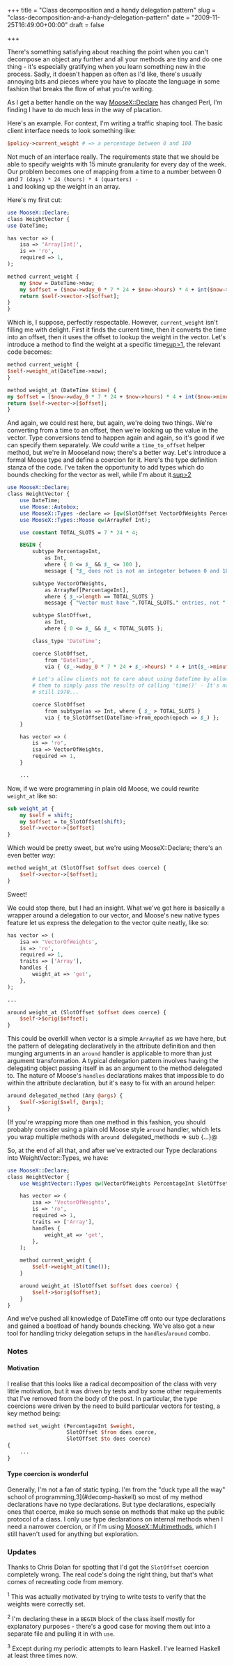 +++
title = "Class decomposition and a handy delegation pattern"
slug = "class-decomposition-and-a-handy-delegation-pattern"
date = "2009-11-25T16:49:00+00:00"
draft = false

+++

There's something satisfying about reaching the point when you can't decompose an object any further and all your methods are tiny and do one thing - it's especially gratifying when you learn something new in the process. Sadly, it doesn't happen as often as I'd like, there's usually annoying bits and pieces where you have to placate the language in some fashion that breaks the flow of what you're writing.

As I get a better handle on the way [MooseX::Declare](http://search.cpan.org) has changed Perl, I'm finding I have to do much less in the way of placation.

Here's an example. For context, I'm writing a traffic shaping tool. The basic client interface needs to look something like:

```perl
$policy->current_weight # => a percentage between 0 and 100
```

Not much of an interface really. The requirements state that we should be able to specify weights with 15 minute granularity for every day of the week. Our problem becomes one of mapping from a time to a number between 0 and <code>7 (days) \* 24 (hours) \* 4 (quarters) - 1</code> and looking up the weight in an array.

Here's my first cut:

```perl
use MooseX::Declare;
class WeightVector {
use DateTime;

has vector => (
    isa => 'Array[Int]',
    is => 'ro',
    required => 1,
);

method current_weight {
    my $now = DateTime->now;
    my $offset = ($now->wday_0 * 7 * 24 + $now->hours) * 4 + int($now->minutes / 15);
    return $self->vector->[$offset];
}
}
```

Which is, I suppose, perfectly respectable. However, `current_weight` isn't filling me with delight. First it finds the current time, then it converts the time into an offset, then it uses the offset to lookup the weight in the vector. Let's introduce a method to find the weight at a specific time<span style="text-align:left;">[sup&gt;1</sup>](#decomp-motivation)</span>, the relevant code becomes:

```perl
method current_weight {
$self->weight_at(DateTime->now);
}

method weight_at (DateTime $time) {
my $offset = ($now->wday_0 * 7 * 24 + $now->hours) * 4 + int($now->minutes / 15);
return $self->vector->[$offset];
}
```

And again, we could rest here, but again, we're doing two things. We're converting from a time to an offset, then we're looking up the value in the vector. Type conversions tend to happen again and again, so it's good if we can specify them separately. We *could* write a `time_to_offset` helper method, but we're in Mooseland now; there's a better way. Let's introduce a formal Moose type and define a coercion for it. Here's the type definition stanza of the code. I've taken the opportunity to add types which do bounds checking for the vector as well, while I'm about it.<span style="text-align:left;">[sup&gt;2</sup>](#decomp-why-inline)</span>

```perl
use MooseX::Declare;
class WeightVector {
    use DateTime;
    use Moose::Autobox;
    use MooseX::Types -declare => [qw(SlotOffset VectorOfWeights PercentageInt)];
    use MooseX::Types::Moose qw(ArrayRef Int);

    use constant TOTAL_SLOTS = 7 * 24 * 4;

    BEGIN {
        subtype PercentageInt,
            as Int,
            where { 0 <= $_ && $_ <= 100 },
            message { "$_ does not is not an integeter between 0 and 100" };

        subtype VectorOfWeights,
            as ArrayRef[PercentageInt],
            where { $_->length == TOTAL_SLOTS }
            message { "Vector must have ".TOTAL_SLOTS." entries, not ".$_->length };

        subtype SlotOffset,
            as Int,
            where { 0 <= $_ && $_ < TOTAL_SLOTS };

        class_type 'DateTime';

        coerce SlotOffset,
            from 'DateTime',
            via { ($_->wday_0 * 7 * 24 + $_->hours) * 4 + int($_->minutes / 15) };

        # Let's allow clients not to care about using DateTime by allowing 
        # them to simply pass the results of calling 'time()' - It's not like it's
        # still 1970...

        coerce SlotOffset
            from subtype(as => Int, where { $_ > TOTAL_SLOTS }
            via { to_SlotOffset(DateTime->from_epoch(epoch => $_) };
    }

    has vector => (
        is => 'ro',
        isa => VectorOfWeights,
        required => 1,
    }

    ...
```

Now, if we were programming in plain old Moose, we could rewrite `weight_at` like so:

```perl
sub weight_at {
    my $self = shift;
    my $offset = to_SlotOffset(shift);
    $self->vector->[$offset]
}
```

Which would be pretty sweet, but we're using MooseX::Declare; there's an even better way:

```perl
method weight_at (SlotOffset $offset does coerce) {
    $self->vector->[$offset];
}
```

Sweet!

We could stop there, but I had an insight. What we've got here is basically a wrapper around a delegation to our vector, and Moose's new native types feature let us express the delegation to the vector quite neatly, like so:

```perl
has vector => (
    isa => 'VectorOfWeights',
    is => 'ro',
    required => 1,
    traits => ['Array'],
    handles {
        weight_at => 'get',
    },
);

...

around weight_at (SlotOffset $offset does coerce) {
    $self->$orig($offset);
}
```

This could be overkill when vector is a simple `ArrayRef` as we have here, but the pattern of delegating declaratively in the attribute definition and then munging arguments in an `around` handler is applicable to more than just argument transformation. A typical delegation pattern involves having the delegating object passing itself in as an argument to the method delegated to. The nature of Moose's `handles` declarations makes that impossible to do within the attribute declaration, but it's easy to fix with an around helper:

```perl
around delegated_method (Any @args) {
    $self->$orig($self, @args);
}
```

(If you're wrapping more than one method in this fashion, you should probably consider using a plain old Moose style `around` handler, which lets you wrap multiple methods with `around `delegated\_methods =&gt; sub {...}@

So, at the end of all that, and after we've extracted our Type declarations into WeightVector::Types, we have:

```perl
use MooseX::Declare;
class WeightVector {
    use WeightVector::Types qw(VectorOfWeights PercentageInt SlotOffset);

    has vector => (
        isa => 'VectorOfWeights',
        is => 'ro',
        required => 1,
        traits => ['Array'],
        handles {
            weight_at => 'get',
        },
    );

    method current_weight {
        $self->weight_at(time());
    }

    around weight_at (SlotOffset $offset does coerce) {
        $self->$orig($offset);
    }
}
```

And we've pushed all knowledge of DateTime off onto our type declarations and gained a boatload of handy bounds checking. We've also got a new tool for handling tricky delegation setups in the <code>handles</code>/<code>around</code> combo.

### Notes

#### Motivation

I realise that this looks like a radical decomposition of the class with very little motivation, but it was driven by tests and by some other requirements that I've removed from the body of the post. In particular, the type coercions were driven by the need to build particular vectors for testing, a key method being:

```perl
method set_weight (PercentageInt $weight, 
                   SlotOffset $from does coerce,
                   SlotOffset $to does coerce)
{
    ...
}
```

#### Type coercion is wonderful

Generally, I'm not a fan of static typing. I'm from the "duck type all the way" school of programming,<span style="text-align:left;">3</sup>](#decomp-haskell)</span> so most of my method declarations have no type declarations. But type declarations, especially ones that coerce, make so much sense on methods that make up the public protocol of a class. I only use type declarations on internal methods when I need a narrower coercion, or if I'm using [MooseX::Multimethods](http://search.cpan.org/dist/MooseX-Multimethods), which I still haven't used for anything but exploration.

### Updates

Thanks to Chris Dolan for spotting that I'd got the `SlotOffset` coercion completely wrong. The real code's doing the right thing, but that's what comes of recreating code from memory.

<sup>1</sup> This was actually motivated by trying to write tests to verify that the weights were correctly set.

<sup>2</sup> I'm declaring these in a `BEGIN` block of the class itself mostly for explanatory purposes - there's a good case for moving them out into a separate file and pulling it in with `use`.

<sup>3</sup> Except during my periodic attempts to learn Haskell. I've learned Haskell at least three times now.
